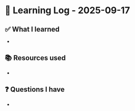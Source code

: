 # 🧠 Learning Log - 2025-09-17

## ✅ What I learned

- 

## 📚 Resources used

- 

## ❓ Questions I have

- 
